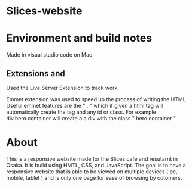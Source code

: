 # Slices-website

# Environment and build notes
Made in visual studio code on Mac 
## Extensions and 
Used the Live Server Extension to track work.

Emmet extension was used to speed up the process of writing the HTML
    Useful emmet features are the " . " which if given a html tag will automatically create the tag and any id or class. For example div.hero.container will create a a div with the class " hero container " 

# About
This is a responsive website made for the Slices cafe and resutarnt in Osaka. It is build using HMTL, CSS, and JavaScript. The goal is to have a responsive website that is able to be viewed on multiple devices ( pc, mobile, tablet ) and is only one page for ease of browsing by cutomers.
